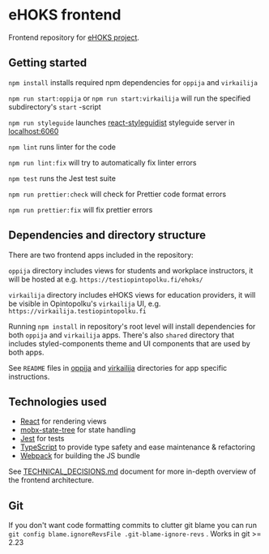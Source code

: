 # eHOKS frontend

Frontend repository for [eHOKS project](https://wiki.eduuni.fi/x/LYZcCw).

## Getting started

`npm install` installs required npm dependencies for `oppija` and `virkailija`

`npm run start:oppija` or `npm run start:virkailija` will run the specified subdirectory's `start` -script

`npm run styleguide` launches [react-styleguidist](https://react-styleguidist.js.org/) styleguide server in [localhost:6060](http://localhost:6060/)

`npm lint` runs linter for the code

`npm run lint:fix` will try to automatically fix linter errors

`npm test` runs the Jest test suite

`npm run prettier:check` will check for Prettier code format errors

`npm run prettier:fix` will fix prettier errors

## Dependencies and directory structure

There are two frontend apps included in the repository:

`oppija` directory includes views for students and workplace instructors, it will be hosted at e.g. `https://testiopintopolku.fi/ehoks/`

`virkailija` directory includes eHOKS views for education providers, it will be visible in Opintopolku's `virkailija` UI, e.g. `https://virkailija.testiopintopolku.fi`

Running `npm install` in repository's root level will install dependencies for both `oppija` and `virkailija` apps. There's also `shared` directory that includes styled-components theme and UI components that are used by both apps.

See `README` files in [oppija](oppija/README.md) and [virkailija](virkailija/README.md) directories for app specific instructions.

## Technologies used

- [React](https://facebook.github.io/react/) for rendering views
- [mobx-state-tree](https://github.com/mobxjs/mobx-state-tree) for state handling
- [Jest](https://facebook.github.io/jest/) for tests
- [TypeScript](https://www.typescriptlang.org) to provide type safety and ease maintenance & refactoring
- [Webpack](https://webpack.js.org) for building the JS bundle

See [TECHNICAL_DECISIONS.md](TECHNICAL_DECISIONS.md) document for more in-depth overview of the frontend architecture.

## Git

If you don't want code formatting commits to clutter git blame you can run `git config blame.ignoreRevsFile .git-blame-ignore-revs` . Works in git >= 2.23
